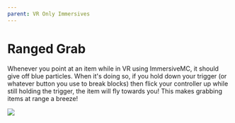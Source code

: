 ```yaml
---
parent: VR Only Immersives
---
```


# Ranged Grab

Whenever you point at an item while in VR using ImmersiveMC, it should give off blue particles. When it's doing so, if you hold down your trigger (or whatever button you use to break blocks) then flick your controller up while still holding the trigger, the item will fly towards you! This makes grabbing items at range a breeze!

![](/gif/ranged_grab_vr.gif)